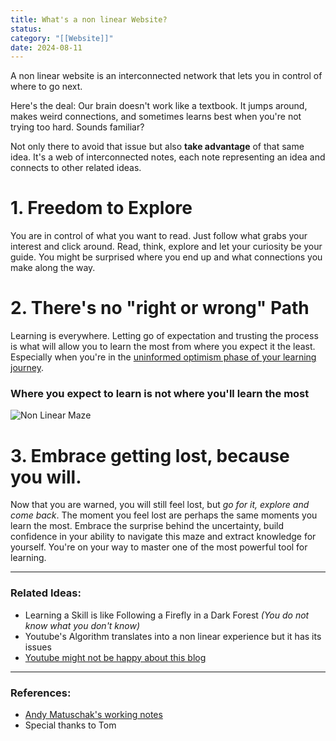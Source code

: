 ```yaml
---
title: What's a non linear Website?
status: 
category: "[[Website]]"
date: 2024-08-11
---
```

A non linear website is an interconnected network that lets you in control of where to go next.
 
Here's the deal: Our brain doesn't work like a textbook. It jumps around, makes weird connections, and sometimes learns best when you're not trying too hard. Sounds familiar? 

Not only there to avoid that issue but also **take advantage** of that same idea. It's a web of interconnected notes, each note representing an idea and connects to other related ideas.  

# 1. Freedom to Explore

You are in control of what you want to read. Just follow what grabs your interest and click around. Read, think, explore and let your curiosity be your guide. You might be surprised where you end up and what connections you make along the way.

# 2. There's no "right or wrong" Path

Learning is everywhere. Letting go of expectation and trusting the process is what will allow you to learn the most from where you expect it the least. Especially when you're in the [uninformed optimism phase of your learning journey](/notes/guide-learning). 


### Where you expect to learn is not where you'll learn the most
![Non Linear Maze](/images/img-non-linear.png)

# 3. Embrace getting lost, because you will. 

Now that you are warned, you will still feel lost, but *go for it, explore and come back*. The moment you feel lost are perhaps the same moments you learn the most. Embrace the surprise behind the uncertainty, build confidence in your ability to navigate this maze and extract knowledge for yourself. You're on your way to master one of the most powerful tool for learning. 


---
### Related Ideas: 

- Learning a Skill is like Following a Firefly in a Dark Forest 
*(You do not know what you don't know)*
- Youtube's Algorithm translates into a non linear experience but it has its issues
- [Youtube might not be happy about this blog](/notes/youtubeblog)
---
### References: 

- [Andy Matuschak's working notes](https://notes.andymatuschak.org/About_these_notes)
- Special thanks to Tom